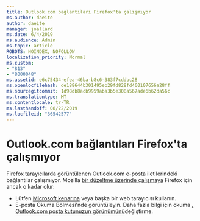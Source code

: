 ```yaml
---
title: Outlook.com bağlantıları Firefox'ta çalışmıyor
ms.author: daeite
author: daeite
manager: joallard
ms.date: 6/4/2019
ms.audience: Admin
ms.topic: article
ROBOTS: NOINDEX, NOFOLLOW
localization_priority: Normal
ms.custom:
- "813"
- "8000048"
ms.assetid: e6c75434-efea-46ba-b8c6-383f7cddbc28
ms.openlocfilehash: de188644b301495eb29fd828fd460107656a28ff
ms.sourcegitcommit: 1d98db8acb9959aba3b5e308a567ade6b62da56c
ms.translationtype: MT
ms.contentlocale: tr-TR
ms.lasthandoff: 08/22/2019
ms.locfileid: "36542577"
---
```

# <a name="links-in-outlookcom-dont-work-in-firefox"></a>Outlook.com bağlantıları Firefox'ta çalışmıyor

Firefox tarayıcılarda görüntülenen Outlook.com e-posta iletilerindeki bağlantılar çalışmıyor. Mozilla [bir düzeltme üzerinde çalışmaya](https://go.microsoft.com/fwlink/p/?linkid=2001502&amp;clcid=0x409) Firefox için ancak o kadar olur:
  
- Lütfen [Microsoft kenarına](https://go.microsoft.com/fwlink/p/?linkid=2001503&amp;clcid=0x409) veya başka bir web tarayıcısı kullanın.
- E-posta Okuma Bölmesi'nde görüntüleyin. Daha fazla bilgi için okuma [, Outlook.com posta kutunuzun görünümünü](https://support.office.com/article/b41c2ecb-f23c-42b3-b7f8-659646d5e58c?wt.mc_id=Office_Outlook_com_Alchemy)değiştirme.
